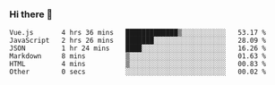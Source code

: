 ### Hi there 👋

<!--
**hjklink/hjklink** is a ✨ _special_ ✨ repository because its `README.md` (this file) appears on your GitHub profile.

Here are some ideas to get you started:

- 🔭 I’m currently working on ...
- 🌱 I’m currently learning ...
- 👯 I’m looking to collaborate on ...
- 🤔 I’m looking for help with ...
- 💬 Ask me about ...
- 📫 How to reach me: ...
- 😄 Pronouns: ...
- ⚡ Fun fact: ...
-->


<!--START_SECTION:waka-->

```text
Vue.js       4 hrs 36 mins   █████████████▒░░░░░░░░░░░   53.17 %
JavaScript   2 hrs 26 mins   ███████░░░░░░░░░░░░░░░░░░   28.09 %
JSON         1 hr 24 mins    ████░░░░░░░░░░░░░░░░░░░░░   16.26 %
Markdown     8 mins          ▒░░░░░░░░░░░░░░░░░░░░░░░░   01.63 %
HTML         4 mins          ▒░░░░░░░░░░░░░░░░░░░░░░░░   00.83 %
Other        0 secs          ░░░░░░░░░░░░░░░░░░░░░░░░░   00.02 %
```

<!--END_SECTION:waka-->
